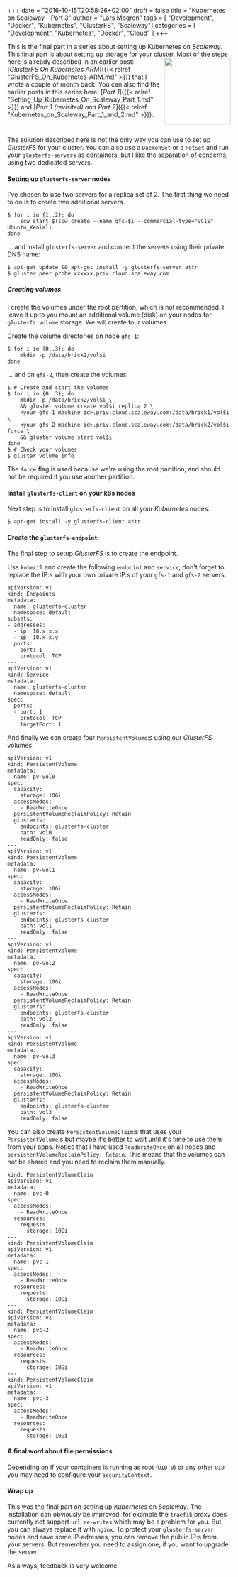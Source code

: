 +++
date = "2016-10-15T20:58:26+02:00"
draft = false
title = "Kubernetes on Scaleway - Part 3"
author = "Lars Mogren"
tags = [ "Development", "Docker", "Kubernetes", "GlusterFS", "Scaleway"]
categories = [ "Development", "Kubernetes", "Docker", "Cloud" ]
+++

This is the final part in a series about setting up Kubernetes on *Scaleway*.
This final part is about setting up storage for your cluster.
<img src="/media/k8s-glusterfs-scaleway.png" style="float:right;height:150px">
Most of the steps here is already described in an earlier post:
[*GlusterFS On Kubernetes ARM*]({{< relref "GlusterFS_On_Kubernetes-ARM.md" >}})
 that I wrote a couple of month back. You can also find the earlier posts in this
series here:
[*Part 1*]({{< relref "Setting_Up_Kubernetes_On_Scaleway_Part_1.md" >}})
and [*Part 1 (revisited) and Part 2*]({{< relref "Kubernetes_on_Scaleway_Part_1_and_2.md" >}}).

<!--more-->
<p style="margin-bottom:40px"></p>

The solution described here is not the only way you can use to set up *GlusterFS*
for your cluster. You can also use a `DaemonSet` or a `PetSet` and run your
`glusterfs-servers` as containers, but I like the separation of concerns, using
two dedicated servers.

#### Setting up `glusterfs-server` nodes

I've chosen to use two servers for a replica set of 2. The first thing we need
to do is to create two additional servers.

```shell
$ for i in {1..2}; do
    scw start $(scw create --name gfs-$i --commercial-type="VC1S" Ubuntu_Xenial)
done
```
... and install `glusterfs-server` and connect the servers using their private
DNS name:

```shell
$ apt-get update && apt-get install -y glusterfs-server attr
$ gluster peer probe xxxxxx.priv.cloud.scaleway.com
```
##### Creating volumes

I create the volumes under the root partition, which is not recommended.
I leave it up to you mount an additional volume (disk) on your nodes for
`glusterfs volume` storage. We will create four volumes.

Create the volume directories on node `gfs-1`:

```shell
$ for i in {0..3}; do
    mkdir -p /data/brick2/vol$i
done
```
... and on `gfs-2`, then create the volumes:

```shell
$ # Create and start the volumes
$ for i in {0..3}; do
    mkdir -p /data/brick2/vol$i \
    && gluster volume create vol$i replica 2 \
    <your gfs-1 machine id>.priv.cloud.scaleway.com:/data/brick1/vol$i \
    <your gfs-2 machine id>.priv.cloud.scaleway.com:/data/brick2/vol$i force \
    && gluster volume start vol$i
done
$ # Check your volumes
$ gluster volume info
```
The `force` flag is used because we're using the root partition, and should not
be required if you use another partition.

#### Install `glusterfs-client` on your k8s nodes

Next step is to install `glusterfs-client` on all your *Kubernetes* nodes:

```shell
$ apt-get install -y glusterfs-client attr
```

#### Create the `glusterfs-endpoint`

The final step to setup *GlusterFS* is to create the endpoint.

Use `kubectl` and create the following `endpoint` and `service`, don't
forget to replace the IP:s with your own privare IP:s of your `gfs-1` and
`gfs-2` servers:

```
apiVersion: v1
kind: Endpoints
metadata:
  name: glusterfs-cluster
  namespace: default
subsets:
- addresses:
  - ip: 10.x.x.x
  - ip: 10.x.x.y
  ports:
  - port: 1
    protocol: TCP
---
apiVersion: v1
kind: Service
metadata:
  name: glusterfs-cluster
  namespace: default
spec:
  ports:
  - port: 1
    protocol: TCP
    targetPort: 1
```

And finally we can create four `PersistentVolume`:s using our *GlusterFS*
volumes.

```
apiVersion: v1
kind: PersistentVolume
metadata:
  name: pv-vol0
spec:
  capacity:
    storage: 10Gi
  accessModes:
    - ReadWriteOnce
  persistentVolumeReclaimPolicy: Retain
  glusterfs:
    endpoints: glusterfs-cluster
    path: vol0
    readOnly: false
---
apiVersion: v1
kind: PersistentVolume
metadata:
  name: pv-vol1
spec:
  capacity:
    storage: 10Gi
  accessModes:
    - ReadWriteOnce
  persistentVolumeReclaimPolicy: Retain
  glusterfs:
    endpoints: glusterfs-cluster
    path: vol1
    readOnly: false
---
apiVersion: v1
kind: PersistentVolume
metadata:
  name: pv-vol2
spec:
  capacity:
    storage: 10Gi
  accessModes:
    - ReadWriteOnce
  persistentVolumeReclaimPolicy: Retain
  glusterfs:
    endpoints: glusterfs-cluster
    path: vol2
    readOnly: false
---
apiVersion: v1
kind: PersistentVolume
metadata:
  name: pv-vol3
spec:
  capacity:
    storage: 10Gi
  accessModes:
    - ReadWriteOnce
  persistentVolumeReclaimPolicy: Retain
  glusterfs:
    endpoints: glusterfs-cluster
    path: vol3
    readOnly: false
```

You can also create `PersistentVolumeClaim`:s that uses your `PersistentVolume`:s
but maybe it's better to wait until it's time to use them from your apps.
Notice that I have used `ReadWriteOnce` on all nodes and
`persistentVolumeReclaimPolicy: Retain`. This means that the volumes can not be
shared and you need to reclaim them manually.

```
kind: PersistentVolumeClaim
apiVersion: v1
metadata:
  name: pvc-0
spec:
  accessModes:
    - ReadWriteOnce
  resources:
    requests:
      storage: 10Gi
---
kind: PersistentVolumeClaim
apiVersion: v1
metadata:
  name: pvc-1
spec:
  accessModes:
    - ReadWriteOnce
  resources:
    requests:
      storage: 10Gi
---
kind: PersistentVolumeClaim
apiVersion: v1
metadata:
  name: pvc-2
spec:
  accessModes:
    - ReadWriteOnce
  resources:
    requests:
      storage: 10Gi
---
kind: PersistentVolumeClaim
apiVersion: v1
metadata:
  name: pvc-3
spec:
  accessModes:
    - ReadWriteOnce
  resources:
    requests:
      storage: 10Gi
```

#### A final word about file permissions

Depending on if your containers is running as root (`UID 0`) or any other `UID`
you may need to configure your `securityContext`.

#### Wrap up

This was the final part on setting up *Kubernetes* on *Scaleway*. The
installation can obviously be improved, for example the `traefik` proxy
does currently not support `url re-writes` which may be a problem for you. But
you can always replace it with `nginx`. To protect your `glusterfs-server` nodes
and save some IP-adresses, you can remove the public IP:s from your servers.
But remember you need to assign one, if you want to upgrade the server.

As always, feedback is very welcome.
